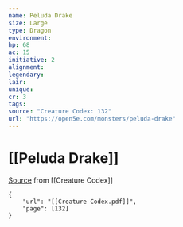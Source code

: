 ```yaml
---
name: Peluda Drake
size: Large
type: Dragon
environment: 
hp: 68
ac: 15
initiative: 2
alignment: 
legendary: 
lair: 
unique: 
cr: 3
tags: 
source: "Creature Codex: 132"
url: "https://open5e.com/monsters/peluda-drake"
---
```

# [[Peluda Drake]]

[Source](zotero://open-pdf/library/items/NTNKJRHG?page=132) from [[Creature Codex]]

```pdf
{
	"url": "[[Creature Codex.pdf]]",
	"page": [132]
}
```

